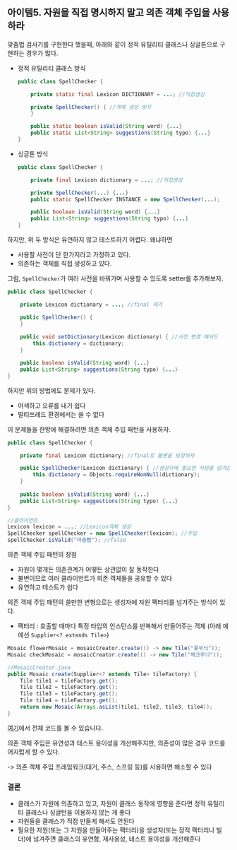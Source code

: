 ## 아이템5. 자원을 직접 명시하지 말고 의존 객체 주입을 사용하라

맞춤법 검사기를 구현한다 했을때, 아래와 같이 정적 유틸리티 클래스나 싱글톤으로 구현하는 경우가 많다. 

- 정적 유틸리티 클래스 방식

  ```java
  public class SpellChecker {
  
      private static final Lexicon DICTIONARY = ...; //직접생성
  
      private SpellChecker() { //객체 생성 방지
      }
  
      public static boolean isValid(String word) {...}
      public static List<String> suggestions(String typo) {...}
  }
  ```

- 싱글톤 방식

  ```java
  public class SpellChecker {
  
      private final Lexicon dictionary = ...; //직접생성
  
      private SpellChecker(...) {...}
      public static SpellChecker INSTANCE = new SpellChecker(...);
  
      public boolean isValid(String word) {...}
      public List<String> suggestions(String typo) {...}
  }
  ```

하지만, 위 두 방식은 유연하지 않고 테스트하기 어렵다. 왜냐하면

- 사용할 사전이 단 한가지라고 가정하고 있다.
- 의존하는 객체를 직접 생성하고 있다.

그럼, `SpellChecker`가 여러 사전을 바꿔가며 사용할 수 있도록 setter를 추가해보자.

```java
public class SpellChecker {

    private Lexicon dictionary = ...; //final 제거

    public SpellChecker() {
    }
    
    public void setDictionary(Lexicon dictionary) { //사전 변경 메서드
        this.dictionary = dictionary;
    }

    public boolean isValid(String word) {...}
    public List<String> suggestions(String typo) {...}
}
```

하지만 위의 방법에도 문제가 있다.

- 어색하고 오류를 내기 쉽다
- 멀티쓰레드 환경에서는 쓸 수 없다

이 문제들을 한방에 해결하려면 의존 객체 주입 패턴을 사용하자.

```java
public class SpellChecker {

    private final Lexicon dictionary; //final로 불변을 보장하자

    public SpellChecker(Lexicon dictionary) { //생성자에 필요한 자원을 넘겨준다
        this.dictionary = Objects.requireNonNull(dictionary);
    }
    
    public boolean isValid(String word) {...}
    public List<String> suggestions(String typo) {...}
}
```

```java
//클라이언트
Lexicon lexicon = ...; //Lexicon객체 생성
SpellChecker spellChecker = new SpellChecker(lexicon); //주입
spellChecker.isValid("마춤뻡"); //false
```

의존 객체 주입 패턴의 장점

- 자원이 몇개든 의존관계가 어떻든 상관없이 잘 동작한다
- 불변이므로 여러 클라이언트가 의존 객체들을 공유할 수 있다
- 유연하고 테스트가 쉽다

의존 객체 주입 패턴의 쓸만한 변형으로는 생성자에 자원 팩터리를 넘겨주는 방식이 있다.

- 팩터리 : 호출할 때마다 특정 타입의 인스턴스를 반복해서 만들어주는 객체 (아래 예에선 `Supplier<? extends Tile>`)

```java
Mosaic flowerMosaic = mosaicCreator.create(() -> new Tile("꽃무늬"));
Mosaic checkMosaic = mosaicCreator.create(() -> new Tile("체크무늬"));
```

```java
//MosaicCreator.java
public Mosaic create(Supplier<? extends Tile> tileFactory) {
    Tile tile1 = tileFactory.get();
    Tile tile2 = tileFactory.get();
    Tile tile3 = tileFactory.get();
    Tile tile4 = tileFactory.get();
    return new Mosaic(Arrays.asList(tile1, tile2, tile3, tile4));
}
```

[여기](https://github.com/hwanghe159/lab/tree/master/functionalinterface/src)에서 전체 코드를 볼 수 있습니다.

의존 객체 주입은 유연성과 테스트 용이성을 개선해주지만, 의존성이 많은 경우 코드를 어지럽게 할 수 있다.

-> 의존 객체 주입 프레임워크(대거, 주스, 스프링 등)를 사용하면 해소할 수 있다



### 결론

- 클래스가 자원에 의존하고 있고, 자원이 클래스 동작에 영향을 준다면 정적 유틸리티 클래스나 싱글턴을 이용하지 않는 게 좋다
- 자원들을 클래스가 직접 만들게 해서도 안된다
- 필요한 자원(또는 그 자원을 만들어주는 팩터리)을 생성자(또는 정적 팩터리나 빌더)에 넘겨주면 클래스의 유연함, 재사용성, 테스트 용이성을 개선해준다